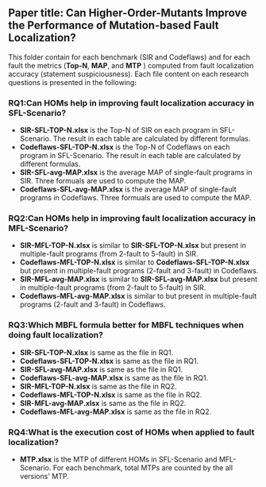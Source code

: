 ## Paper title: Can Higher-Order-Mutants Improve the Performance of Mutation-based Fault Localization?

This folder contain for each benchmark (SIR and Codeflaws) and for each fault the metrics (**Top-N**, **MAP**, and **MTP** ) computed from fault localization accuracy (statement suspiciousness). Each file content on each research questions is presented in the following:

### RQ1:Can HOMs help in improving fault localization accuracy in SFL-Scenario?
* **SIR-SFL-TOP-N.xlsx** is the Top-N of SIR on each program in SFL-Scenario. The result in each table are calculated by different formulas.
* **Codeflaws-SFL-TOP-N.xlsx** is the Top-N of Codeflaws on each program in SFL-Scenario. The result in each table are calculated by different formulas.
* **SIR-SFL-avg-MAP.xlsx** is the average MAP of single-fault programs in SIR. Three formuals are used to compute the MAP.
* **Codeflaws-SFL-avg-MAP.xlsx** is the average MAP of single-fault programs in Codeflaws. Three formuals are used to compute the MAP.

### RQ2:Can HOMs help in improving fault localization accuracy in MFL-Scenario?
* **SIR-MFL-TOP-N.xlsx** is similar to **SIR-SFL-TOP-N.xlsx** but present in multiple-fault programs (from 2-fault to 5-fault) in SIR. 
* **Codeflaws-MFL-TOP-N.xlsx** is similar to **Codeflaws-SFL-TOP-N.xlsx** but present in multiple-fault programs (2-fault and 3-fault) in Codeflaws.
* **SIR-MFL-avg-MAP.xlsx** is similar to **SIR-SFL-avg-MAP.xlsx** but present in multiple-fault programs (from 2-fault to 5-fault) in SIR. 
* **Codeflaws-MFL-avg-MAP.xlsx** is similar to but present in multiple-fault programs (2-fault and 3-fault) in Codeflaws.

### RQ3:Which MBFL formula better for MBFL techniques when doing fault localization?
* **SIR-SFL-TOP-N.xlsx** is same as the file in RQ1.
* **Codeflaws-SFL-TOP-N.xlsx** is same as the file in RQ1.
* **SIR-SFL-avg-MAP.xlsx** is same as the file in RQ1.
* **Codeflaws-SFL-avg-MAP.xlsx** is same as the file in RQ1.
* **SIR-MFL-TOP-N.xlsx** is same as the file in RQ2.
* **Codeflaws-MFL-TOP-N.xlsx** is same as the file in RQ2.
* **SIR-MFL-avg-MAP.xlsx** is same as the file in RQ2.
* **Codeflaws-MFL-avg-MAP.xlsx** is same as the file in RQ2.

### RQ4:What is the execution cost of HOMs when applied to fault localization?
* **MTP.xlsx** is the MTP of different HOMs in SFL-Scenario and MFL-Scenario. For each benchmark, total MTPs are counted by the all versions' MTP.
